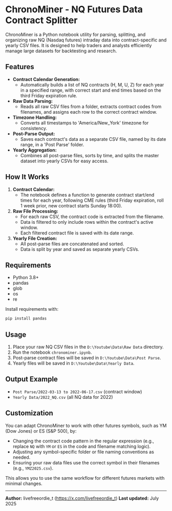 # ChronoMiner - NQ Futures Data Contract Splitter

ChronoMiner is a Python notebook utility for parsing, splitting, and organizing raw NQ (Nasdaq futures) intraday data into contract-specific and yearly CSV files. It is designed to help traders and analysts efficiently manage large datasets for backtesting and research.

## Features
- **Contract Calendar Generation:**
  - Automatically builds a list of NQ contracts (H, M, U, Z) for each year in a specified range, with correct start and end times based on the third Friday expiration rule.
- **Raw Data Parsing:**
  - Reads all raw CSV files from a folder, extracts contract codes from filenames, and assigns each row to the correct contract window.
- **Timezone Handling:**
  - Converts all timestamps to 'America/New_York' timezone for consistency.
- **Post-Parse Output:**
  - Saves each contract's data as a separate CSV file, named by its date range, in a 'Post Parse' folder.
- **Yearly Aggregation:**
  - Combines all post-parse files, sorts by time, and splits the master dataset into yearly CSVs for easy access.

## How It Works
1. **Contract Calendar:**
   - The notebook defines a function to generate contract start/end times for each year, following CME rules (third Friday expiration, roll 1 week prior, new contract starts Sunday 18:00).
2. **Raw File Processing:**
   - For each raw CSV, the contract code is extracted from the filename.
   - Data is filtered to only include rows within the contract's active window.
   - Each filtered contract file is saved with its date range.
3. **Yearly File Creation:**
   - All post-parse files are concatenated and sorted.
   - Data is split by year and saved as separate yearly CSVs.

## Requirements
- Python 3.8+
- pandas
- glob
- os
- re

Install requirements with:
```bash
pip install pandas
```

## Usage
1. Place your raw NQ CSV files in the `D:\Youtube\Data\Raw Data` directory.
2. Run the notebook `chronominer.ipynb`.
3. Post-parse contract files will be saved in `D:\Youtube\Data\Post Parse`.
4. Yearly files will be saved in `D:\Youtube\Data\Yearly Data`.

## Output Example
- `Post Parse/2022-03-13 to 2022-06-17.csv` (contract window)
- `Yearly Data/2022_NQ.csv` (all NQ data for 2022)

## Customization
You can adapt ChronoMiner to work with other futures symbols, such as YM (Dow Jones) or ES (S&P 500), by:
- Changing the contract code pattern in the regular expression (e.g., replace `NQ` with `YM` or `ES` in the code and filename matching logic).
- Adjusting any symbol-specific folder or file naming conventions as needed.
- Ensuring your raw data files use the correct symbol in their filenames (e.g., `YMZ2025.csv`).

This allows you to use the same workflow for different futures markets with minimal changes.

---

**Author:** livefreeordie_t (https://x.com/livefreeordie_t)
**Last updated:** July 2025
